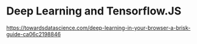 # Deep Learning and Tensorflow.JS 

https://towardsdatascience.com/deep-learning-in-your-browser-a-brisk-guide-ca06c2198846
